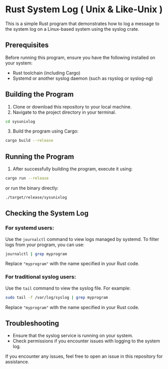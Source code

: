 # Rust System Log ( Unix & Like-Unix )

This is a simple Rust program that demonstrates how to log a message to the system log on a Linux-based system using the syslog crate.

## Prerequisites

Before running this program, ensure you have the following installed on your system:

- Rust toolchain (including Cargo)
- Systemd or another syslog daemon (such as rsyslog or syslog-ng)

## Building the Program

1. Clone or download this repository to your local machine.
2. Navigate to the project directory in your terminal.

```bash
cd sysunixlog
```

3. Build the program using Cargo:

```bash
cargo build --release
```

## Running the Program

1. After successfully building the program, execute it using:

```bash
cargo run --release
```

or run the binary directly:

```bash
./target/release/sysunixlog
```

## Checking the System Log

### For systemd users:

Use the `journalctl` command to view logs managed by systemd. To filter logs from your program, you can use:

```bash
journalctl | grep myprogram
```

Replace `"myprogram"` with the name specified in your Rust code.

### For traditional syslog users:

Use the `tail` command to view the syslog file. For example:

```bash
sudo tail -f /var/log/syslog | grep myprogram
```

Replace `"myprogram"` with the name specified in your Rust code.

## Troubleshooting

- Ensure that the syslog service is running on your system.
- Check permissions if you encounter issues with logging to the system log.

If you encounter any issues, feel free to open an issue in this repository for assistance.
